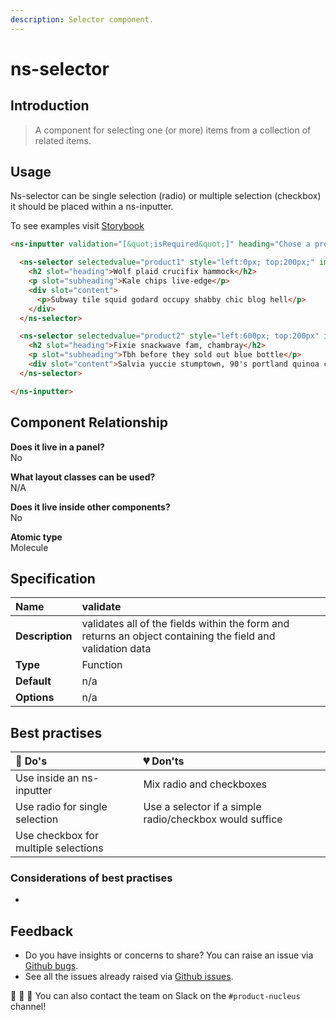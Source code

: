 ```yaml
---
description: Selector component.
---
```


# ns-selector

## Introduction

> A component for selecting one (or more) items from a collection of related items.

## Usage

Ns-selector can be single selection (radio) or multiple selection (checkbox) it should be placed within a ns-inputter.

To see examples visit [Storybook](https://nucleus.bgdigital.xyz/demo/index.html?path=/story/ns-inputter--selectorradio)


```html
<ns-inputter validation="[&quot;isRequired&quot;]" heading="Chose a product" helper="" name="product">

  <ns-selector selectedvalue="product1" style="left:0px; top:200px;" image="image001.png" decoration="boiler" label="This is the label text" type="radio">
    <h2 slot="heading">Wolf plaid crucifix hammock</h2>
    <p slot="subheading">Kale chips live-edge</p>
    <div slot="content">
      <p>Subway tile squid godard occupy shabby chic blog hell</p>
    </div>
  </ns-selector>

  <ns-selector selectedvalue="product2" style="left:600px; top:200px" image="image001.png" decoration="appliance" label="This is the label text" type="radio">
    <h2 slot="heading">Fixie snackwave fam, chambray</h2>
    <p slot="subheading">Tbh before they sold out blue bottle</p>
    <div slot="content">Salvia yuccie stumptown, 90's portland quinoa chambray.</div>
  </ns-selector>

</ns-inputter>
```


## Component Relationship

**Does it live in a panel?**  
No

**What layout classes can be used?**  
N/A

**Does it live inside other components?**  
No

**Atomic type**  
Molecule

## Specification

| **Name** | validate |
| :--- | :--- |
| **Description** | validates all of the fields within the form and returns an object containing the field and validation data |
| **Type** | Function |
| **Default** | n/a |
| **Options** | n/a |


## Best practises

| 💚 Do's | 💔 Don'ts |
| :--- | :--- |
| Use inside an ns-inputter | Mix radio and checkboxes |
| Use radio for single selection | Use a selector if a simple radio/checkbox would suffice |
| Use checkbox for multiple selections | |


### Considerations of best practises

* 

## Feedback

* Do you have insights or concerns to share? You can raise an issue via [Github bugs](https://github.com/ConnectedHomes/nucleus/issues/new?assignees=&labels=Bug&template=a--bug-report.md&title=[bug]%20[ns-form]).
* See all the issues already raised via [Github issues](https://github.com/connectedHomes/nucleus/issues?utf8=%E2%9C%93&q=is%3Aopen+is%3Aissue+label%3ABug+[ns-form]).

💩 🎉 🦄 You can also contact the team on Slack on the `#product-nucleus` channel!
